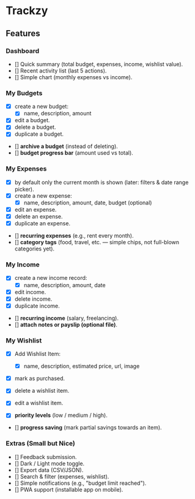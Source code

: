 # Trackzy

## Features

### Dashboard

- [] Quick summary (total budget, expenses, income, wishlist value).
- [] Recent activity list (last 5 actions).
- [] Simple chart (monthly expenses vs income).

### My Budgets

- [x] create a new budget:
  - [x] name, description, amount
- [x] edit a budget.
- [x] delete a budget.
- [x] duplicate a budget.

- [] **archive a budget** (instead of deleting).
- [] **budget progress bar** (amount used vs total).

### My Expenses

- [x] by default only the current month is shown (later: filters & date range picker).
- [x] create a new expense:
  - [x] name, description, amount, date, budget (optional)
- [x] edit an expense.
- [x] delete an expense.
- [x] duplicate an expense.

- [] **recurring expenses** (e.g., rent every month).
- [] **category tags** (food, travel, etc. — simple chips, not full-blown categories yet).

### My Income

- [x] create a new income record:
  - [x] name, description, amount, date
- [x] edit income.
- [x] delete income.
- [x] duplicate income.

- [] **recurring income** (salary, freelancing).
- [] **attach notes or payslip (optional file)**.

### My Wishlist

- [x] Add Wishlist Item:
  - [x] name, description, estimated price, url, image
- [x] mark as purchased.
- [x] delete a wishlist item.
- [x] edit a wishlist item.

- [x] **priority levels** (low / medium / high).
- [] **progress saving** (mark partial savings towards an item).

### Extras (Small but Nice)

- [] Feedback submission.
- [] Dark / Light mode toggle.
- [] Export data (CSV/JSON).
- [] Search & filter (expenses, wishlist).
- [] Simple notifications (e.g., "budget limit reached").
- [] PWA support (installable app on mobile).
